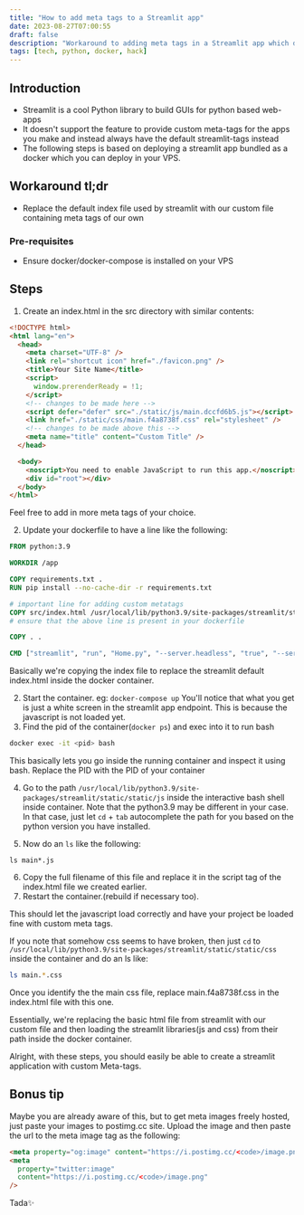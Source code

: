 ```yaml
---
title: "How to add meta tags to a Streamlit app"
date: 2023-08-27T07:00:55
draft: false
description: "Workaround to adding meta tags in a Streamlit app which does not support doing this out of the box"
tags: [tech, python, docker, hack]
---
```


## Introduction

- Streamlit is a cool Python library to build GUIs for python based web-apps
- It doesn't support the feature to provide custom meta-tags for the apps you make and instead always have the default streamlit-tags instead
- The following steps is based on deploying a streamlit app bundled as a docker which you can deploy in your VPS.

## Workaround tl;dr

- Replace the default index file used by streamlit with our custom file containing meta tags of our own

### Pre-requisites

- Ensure docker/docker-compose is installed on your VPS

## Steps

1. Create an index.html in the src directory with similar contents:

```html
<!DOCTYPE html>
<html lang="en">
  <head>
    <meta charset="UTF-8" />
    <link rel="shortcut icon" href="./favicon.png" />
    <title>Your Site Name</title>
    <script>
      window.prerenderReady = !1;
    </script>
    <!-- changes to be made here -->
    <script defer="defer" src="./static/js/main.dccfd6b5.js"></script>
    <link href="./static/css/main.f4a8738f.css" rel="stylesheet" />
    <!-- changes to be made above this -->
    <meta name="title" content="Custom Title" />
  </head>

  <body>
    <noscript>You need to enable JavaScript to run this app.</noscript>
    <div id="root"></div>
  </body>
</html>
```

Feel free to add in more meta tags of your choice.

2. Update your dockerfile to have a line like the following:

```dockerfile
FROM python:3.9

WORKDIR /app

COPY requirements.txt .
RUN pip install --no-cache-dir -r requirements.txt

# important line for adding custom metatags
COPY src/index.html /usr/local/lib/python3.9/site-packages/streamlit/static/index.html
# ensure that the above line is present in your dockerfile

COPY . .

CMD ["streamlit", "run", "Home.py", "--server.headless", "true", "--server.fileWatcherType", "none", "--browser.gatherUsageStats=False"]
```

Basically we're copying the index file to replace the streamlit default index.html inside the docker container.

2. Start the container. eg: `docker-compose up`
   You'll notice that what you get is just a white screen in the streamlit app endpoint. This is because the javascript is not loaded yet.
3. Find the pid of the container(`docker ps`) and exec into it to run bash

```bash
docker exec -it <pid> bash
```

This basically lets you go inside the running container and inspect it using bash. Replace the PID with the PID of your container

4. Go to the path `/usr/local/lib/python3.9/site-packages/streamlit/static/static/js` inside the interactive bash shell inside container.
   Note that the python3.9 may be different in your case. In that case, just let `cd` + `tab` autocomplete the path for you based on the python version you have installed.

5. Now do an `ls` like the following:

```shell
ls main*.js
```

6. Copy the full filename of this file and replace it in the script tag of the index.html file we created earlier.
7. Restart the container.(rebuild if necessary too).

This should let the javascript load correctly and have your project be loaded fine with custom meta tags.

If you note that somehow css seems to have broken, then just `cd` to `/usr/local/lib/python3.9/site-packages/streamlit/static/static/css` inside the container and do an ls like:

```bash
ls main.*.css
```

Once you identify the the main css file, replace main.f4a8738f.css in the index.html file with this one.

Essentially, we're replacing the basic html file from streamlit with our custom file and then loading the streamlit libraries(js and css) from their path inside the docker container.

Alright, with these steps, you should easily be able to create a streamlit application with custom Meta-tags.

## Bonus tip

Maybe you are already aware of this, but to get meta images freely hosted, just paste your images to postimg.cc site. Upload the image and then paste the url to the meta image tag as the following:

```html
<meta property="og:image" content="https://i.postimg.cc/<code>/image.png" />
<meta
  property="twitter:image"
  content="https://i.postimg.cc/<code>/image.png"
/>
```

Tada✨
